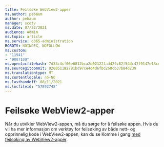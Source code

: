 ```yaml
---
title: Feilsøke WebView2-apper
ms.author: pebaum
author: pebaum
manager: scotv
ms.date: 07/22/2021
audience: Admin
ms.topic: article
ms.service: o365-administration
ROBOTS: NOINDEX, NOFOLLOW
ms.custom:
- "11941"
- "9007100"
ms.openlocfilehash: 7d33c4cf06e6812bca2d02122fad429c82f54dc47f9147e13cc57c7b1bff689f
ms.sourcegitcommit: 920051182781bd97ce4d4d6fbd268cb37b84d239
ms.translationtype: MT
ms.contentlocale: nb-NO
ms.lasthandoff: 08/11/2021
ms.locfileid: "57892748"
---
```

# <a name="debug-webview2-apps"></a>Feilsøke WebView2-apper

Når du utvikler WebView2-appen, må du sørge for å feilsøke appen. Hvis du vil ha mer informasjon om verktøy for feilsøking av både nett- og opprinnelig kode i WebView2-appen, kan du se Komme i gang [med feilsøking av WebView2-apper](https://docs.microsoft.com/microsoft-edge/webview2/how-to/debug).